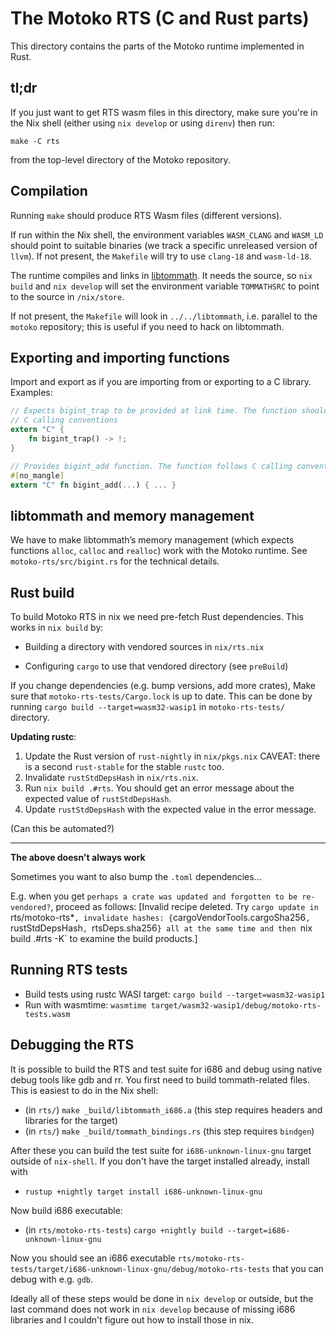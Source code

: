 The Motoko RTS (C and Rust parts)
=================================

This directory contains the parts of the Motoko runtime implemented in Rust.

tl;dr
-----

If you just want to get RTS wasm files in this directory, make sure you're in
the Nix shell (either using `nix develop` or using `direnv`) then run:

    make -C rts

from the top-level directory of the Motoko repository.

Compilation
-----------

Running `make` should produce RTS Wasm files (different versions).

If run within the Nix shell, the environment variables `WASM_CLANG` and `WASM_LD`
should point to suitable binaries (we track a specific unreleased version of
`llvm`). If not present, the `Makefile` will try to use `clang-18` and
`wasm-ld-18`.

The runtime compiles and links in [libtommath]. It needs the source, so
`nix build` and `nix develop` will set the environment variable `TOMMATHSRC` to
point to the source in `/nix/store`.

If not present, the `Makefile` will look in `../../libtommath`, i.e. parallel
to the `motoko` repository; this is useful if you need to hack on libtommath.

[libtommath]: https://github.com/libtom/libtommath

Exporting and importing functions
---------------------------------

Import and export as if you are importing from or exporting to a C library. Examples:

```rust
// Expects bigint_trap to be provided at link time. The function should follow
// C calling conventions
extern "C" {
    fn bigint_trap() -> !;
}

// Provides bigint_add function. The function follows C calling conventions
#[no_mangle]
extern "C" fn bigint_add(...) { ... }
```

libtommath and memory management
--------------------------------

We have to make libtommath’s memory management (which expects functions
`alloc`, `calloc` and `realloc`) work with the Motoko runtime.
See `motoko-rts/src/bigint.rs` for the technical details.

Rust build
----------

To build Motoko RTS in nix we need pre-fetch Rust dependencies. This works in
`nix build` by:

 * Building a directory with vendored sources in `nix/rts.nix`

 * Configuring `cargo` to use that vendored directory (see `preBuild`)

If you change dependencies (e.g. bump versions, add more crates), Make sure that
`motoko-rts-tests/Cargo.lock` is up to date. This can be done by running
`cargo build --target=wasm32-wasip1` in `motoko-rts-tests/` directory.

**Updating rustc**:

1. Update the Rust version of `rust-nightly` in `nix/pkgs.nix`
   CAVEAT: there is a second `rust-stable` for the stable `rustc` too.
2. Invalidate `rustStdDepsHash` in `nix/rts.nix`.
3. Run `nix build .#rts`. You should get an error message about the expected
   value of `rustStdDepsHash`.
4. Update `rustStdDepsHash` with the expected value in the error message.

(Can this be automated?)

--------
**The above doesn't always work**

Sometimes you want to also bump the  `.toml` dependencies...

E.g. when you get `perhaps a crate was updated and forgotten to be
re-vendored?`, proceed as follows:
[Invalid recipe deleted. Try `cargo update in `rts/motoko-rts*`,
 invalidate hashes: {`cargoVendorTools.cargoSha256`, `rustStdDepsHash`, `rtsDeps.sha256`}
 all at the same time and then `nix build .#rts -K` to examine the build products.]

Running RTS tests
-----------------

- Build tests using rustc WASI target: `cargo build --target=wasm32-wasip1`
- Run with wasmtime: `wasmtime target/wasm32-wasip1/debug/motoko-rts-tests.wasm`

Debugging the RTS
-----------------

It is possible to build the RTS and test suite for i686 and debug using native
debug tools like gdb and rr. You first need to build tommath-related files.
This is easiest to do in the Nix shell:

- (in `rts/`) `make _build/libtommath_i686.a` (this step requires headers and
  libraries for the target)
- (in `rts/`) `make _build/tommath_bindings.rs` (this step requires `bindgen`)

After these you can build the test suite for `i686-unknown-linux-gnu` target
outside of `nix-shell`. If you don't have the target installed already, install with

- `rustup +nightly target install i686-unknown-linux-gnu`

Now build i686 executable:

- (in `rts/motoko-rts-tests`) `cargo +nightly build --target=i686-unknown-linux-gnu`

Now you should see an i686 executable
`rts/motoko-rts-tests/target/i686-unknown-linux-gnu/debug/motoko-rts-tests`
that you can debug with e.g. `gdb`.

Ideally all of these steps would be done in `nix develop` or outside, but the
last command does not work in `nix develop` because of missing i686 libraries and
I couldn't figure out how to install those in nix.
